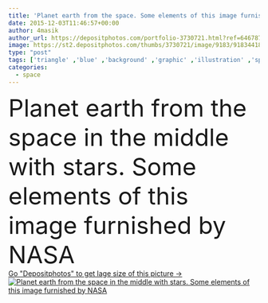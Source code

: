 ```yaml
---
title: 'Planet earth from the space. Some elements of this image furnish'
date: 2015-12-03T11:46:57+00:00
author: 4masik
author_url: https://depositphotos.com/portfolio-3730721.html?ref=64678756
image: https://st2.depositphotos.com/thumbs/3730721/image/9183/91834418/api_thumb_450.jpg?forcejpeg=true
type: "post"
tags: ['triangle' ,'blue' ,'background' ,'graphic' ,'illustration' ,'space' ,'nature' ,'light' ,'solar' ,'star' ,'explosion' ,'night' ,'global' ,'glow' ,'rays' ,'earth' ,'planet' ,'clouds' ,'spiral' ,'globe' ,'moon' ,'look' ,'journey' ,'country' ,'geography' ,'astronomy' ,'galaxy' ,'universe' ,'media' ,'movie' ,'fiction' ,'orbit' ,'cosmos' ,'planetary' ,'astrophotography' ,'crown' ,'escape' ,'cluster' ,'endless' ,'celestial' ,'portal' ,'planetarium' ,'hydrogen' ,'expanse' ,'andromeda' ,'pleiades' ,'flares' ,'nebulae' ,'interstellar' ]
categories: 
  - space
---
```

<div aling="center">
            <font size="60"> Planet earth from the space in the middle with stars. Some elements of this image furnished by NASA</font>   
</div>
<div>
    <a href='https://st2.depositphotos.com/thumbs/3730721/image/9183/91834418/api_thumb_450.jpg?forcejpeg=true?ref=64678756' target=_blank > Go "Depositphotos" to get lage size of this picture ->
        <img href='https://st2.depositphotos.com/thumbs/3730721/image/9183/91834418/api_thumb_450.jpg?forcejpeg=true?ref=64678756' src='https://st2.depositphotos.com/3730721/9183/i/950/depositphotos_91834418-stock-photo-planet-earth-from-the-space.jpg?forcejpeg=true' alt='Planet earth from the space in the middle with stars. Some elements of this image furnished by NASA' >
    </a>
</div>
